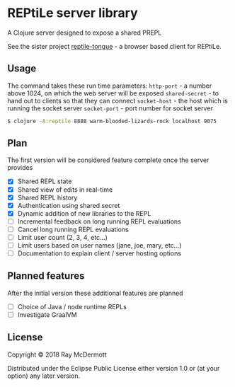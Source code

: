 # REPtiLe server library

A Clojure server designed to expose a shared PREPL

See the sister project [reptile-tongue](https://github.com/raymcdermott/reptile-tongue) - a browser based client for 
REPtiLe.

## Usage

The command takes these run time parameters:
`http-port` - a number above 1024, on which the web server will be exposed
`shared-secret` - to hand out to clients so that they can connect
`socket-host` - the host which is running the socket server
`socket-port` - port number for socket server

```bash
$ clojure -A:reptile 8888 warm-blooded-lizards-rock localhost 9075
```

## Plan

The first version will be considered feature complete once the server provides

- [X] Shared REPL state
- [X] Shared view of edits in real-time 
- [X] Shared REPL history
- [X] Authentication using shared secret
- [X] Dynamic addition of new libraries to the REPL
- [ ] Incremental feedback on long running REPL evaluations
- [ ] Cancel long running REPL evaluations
- [ ] Limit user count (2, 3, 4, etc...)
- [ ] Limit users based on user names (jane, joe, mary, etc...)
- [ ] Documentation to explain client / server hosting options
  
## Planned features

After the initial version these additional features are planned

- [ ] Choice of Java / node runtime REPLs
- [ ] Investigate GraalVM

## License

Copyright © 2018 Ray McDermott

Distributed under the Eclipse Public License either version 1.0 or (at
your option) any later version.
